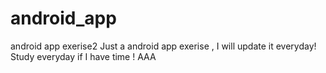 # android_app
android app exerise2
Just a android app exerise , I will update it everyday!
Study everyday if I have time !
AAA

